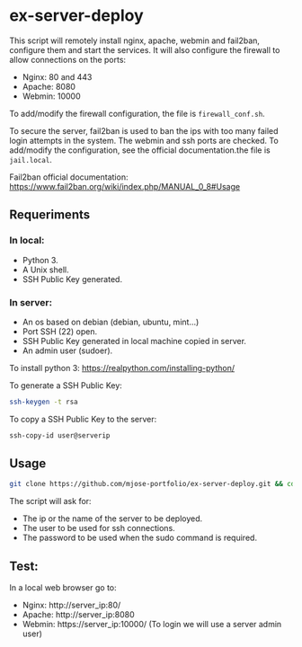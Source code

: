 # ex-server-deploy

This script will remotely install nginx, apache, webmin and fail2ban, configure them and start the services.
It will also configure the firewall to allow connections on the ports:

- Nginx: 80 and 443
- Apache: 8080
- Webmin: 10000

To add/modify the firewall configuration, the file is `firewall_conf.sh`.

To secure the server, fail2ban is used to ban the ips with too many failed login attempts in the system. The webmin and ssh ports are checked.
To add/modify the configuration, see the official documentation.the file is `jail.local`.

Fail2ban official documentation: https://www.fail2ban.org/wiki/index.php/MANUAL_0_8#Usage

## Requeriments

### In local:

- Python 3.
- A Unix shell.
- SSH Public Key generated.

### In server:

- An os based on debian (debian, ubuntu, mint...)
- Port SSH (22) open.
- SSH Public Key generated in local machine copied in server.
- An admin user (sudoer).

To install python 3: https://realpython.com/installing-python/

To generate a SSH Public Key:

```bash
ssh-keygen -t rsa
```

To copy a SSH Public Key to the server:

```bash
ssh-copy-id user@serverip
```

## Usage

```bash
git clone https://github.com/mjose-portfolio/ex-server-deploy.git && cd ex-server-deploy && sh setup.sh
```

The script will ask for:

- The ip or the name of the server to be deployed.
- The user to be used for ssh connections.
- The password to be used when the sudo command is required.

## Test:

In a local web browser go to:

- Nginx: http://server_ip:80/
- Apache: http://server_ip:8080
- Webmin: https://server_ip:10000/ (To login we will use a server admin user)

